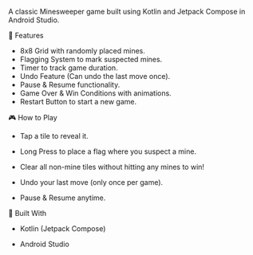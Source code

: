 A classic Minesweeper game built using Kotlin and Jetpack Compose in Android Studio.

📌 Features
- 8x8 Grid with randomly placed mines.
- Flagging System to mark suspected mines.
- Timer to track game duration.
- Undo Feature (Can undo the last move once).
- Pause & Resume functionality.
- Game Over & Win Conditions with animations.
- Restart Button to start a new game.


🎮 How to Play
- Tap a tile to reveal it.

- Long Press to place a flag where you suspect a mine.

- Clear all non-mine tiles without hitting any mines to win!

- Undo your last move (only once per game).

- Pause & Resume anytime.
  

🚀 Built With
- Kotlin (Jetpack Compose)

- Android Studio

